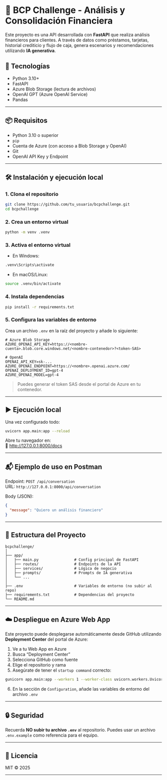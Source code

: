 # 💼 BCP Challenge - Análisis y Consolidación Financiera

Este proyecto es una API desarrollada con **FastAPI** que realiza análisis financieros para clientes. A través de datos como préstamos, tarjetas, historial crediticio y flujo de caja, genera escenarios y recomendaciones utilizando **IA generativa**.

## 🚀 Tecnologías

- Python 3.10+
- FastAPI
- Azure Blob Storage (lectura de archivos)
- OpenAI GPT (Azure OpenAI Service)
- Pandas

---

## 📦 Requisitos

- Python 3.10 o superior
- `pip`
- Cuenta de Azure (con acceso a Blob Storage y OpenAI)
- Git
- OpenAI API Key y Endpoint

---

## 🛠️ Instalación y ejecución local

### 1. Clona el repositorio

```bash
git clone https://github.com/tu_usuario/bcpchallenge.git
cd bcpchallenge
```

### 2. Crea un entorno virtual

```bash
python -m venv .venv
```

### 3. Activa el entorno virtual

- En Windows:

```bash
.venv\Scripts\activate
```

- En macOS/Linux:

```bash
source .venv/bin/activate
```

### 4. Instala dependencias

```bash
pip install -r requirements.txt
```

### 5. Configura las variables de entorno

Crea un archivo `.env` en la raíz del proyecto y añade lo siguiente:

```env
# Azure Blob Storage
AZURE_OPENAI_API_KEY=https://<nombre-cuenta>.blob.core.windows.net/<nombre-contenedor>?<token-SAS>

# OpenAI
OPENAI_API_KEY=sk-...
AZURE_OPENAI_ENDPOINT=https://<nombre>.openai.azure.com/
OPENAI_DEPLOYMENT_ID=gpt-4
AZURE_OPENAI_MODEL=gpt-4
```

> Puedes generar el token SAS desde el portal de Azure en tu contenedor.

---

## ▶️ Ejecución local

Una vez configurado todo:

```bash
uvicorn app.main:app --reload
```

Abre tu navegador en:  
📍 http://127.0.0.1:8000/docs

---

## 📬 Ejemplo de uso en Postman

Endpoint: `POST /api/conversation`  
URL: `http://127.0.0.1:8000/api/conversation`

Body (JSON):

```json
{
  "message": "Quiero un análisis financiero"
}
```

---

## 📁 Estructura del Proyecto

```
bcpchallenge/
│
├── app/
│   ├── main.py                # Config principal de FastAPI
│   ├── routes/                # Endpoints de la API
│   ├── services/              # Lógica de negocio
│   ├── prompts/               # Prompts de IA generativa
│   └── ...
│
├── .env                       # Variables de entorno (no subir al repo)
├── requirements.txt           # Dependencias del proyecto
└── README.md
```

---

## ☁️ Despliegue en Azure Web App

Este proyecto puede desplegarse automáticamente desde GitHub utilizando **Deployment Center** del portal de Azure:

1. Ve a tu Web App en Azure
2. Busca “Deployment Center”
3. Selecciona GitHub como fuente
4. Elige el repositorio y rama
5. Asegúrate de tener el `startup command` correcto:

```bash
gunicorn app.main:app --workers 1 --worker-class uvicorn.workers.UvicornWorker
```

6. En la sección de `Configuration`, añade las variables de entorno del archivo `.env`

---

## 🔒 Seguridad

Recuerda **NO subir tu archivo `.env`** al repositorio. Puedes usar un archivo `.env.example` como referencia para el equipo.

---

## 📄 Licencia

MIT © 2025

---